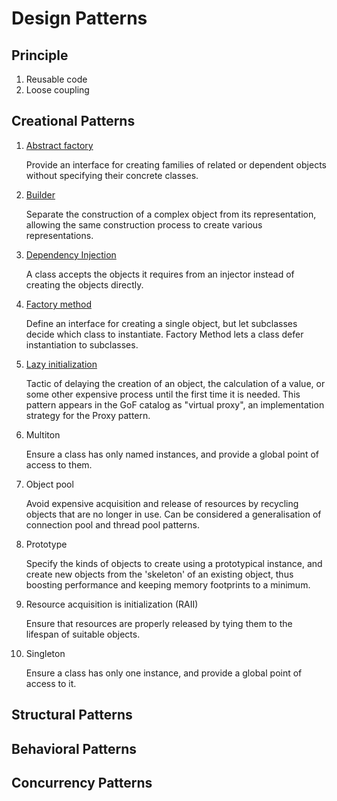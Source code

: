 # Design Patterns

## Principle
1. Reusable code
2. Loose coupling


## Creational Patterns

1. [Abstract factory](./AbstractFactory/index.md)

    Provide an interface for creating families of related or dependent objects without specifying their concrete classes.

2. [Builder](./Builder/index.md)

    Separate the construction of a complex object from its representation, allowing the same construction process to create various representations.

3. [Dependency Injection](./DependencyInjection/index.md)
    
    A class accepts the objects it requires from an injector instead of creating the objects directly.

4. [Factory method](./FactoryMethod/index.md)
   
    Define an interface for creating a single object, but let subclasses decide which class to instantiate. Factory Method lets a class defer instantiation to subclasses.

5. [Lazy initialization](./LazyInitialization/index.md)
   
    Tactic of delaying the creation of an object, the calculation of a value, or some other expensive process until the first time it is needed. This pattern appears in the GoF catalog as "virtual proxy", an implementation strategy for the Proxy pattern.

6. Multiton	
   
   Ensure a class has only named instances, and provide a global point of access to them.

7. Object pool
   
   Avoid expensive acquisition and release of resources by recycling objects that are no longer in use. Can be considered a generalisation of connection pool and thread pool patterns.

8. Prototype

    Specify the kinds of objects to create using a prototypical instance, and create new objects from the 'skeleton' of an existing object, thus boosting performance and keeping memory footprints to a minimum.

9.  Resource acquisition is initialization (RAII)
    
    Ensure that resources are properly released by tying them to the lifespan of suitable objects.

10. Singleton
    
    Ensure a class has only one instance, and provide a global point of access to it.

## Structural Patterns

## Behavioral Patterns

## Concurrency Patterns
